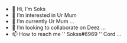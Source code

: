 - 👋 Hi, I’m Soks
- 👀 I’m interested in Ur Mum
- 🌱 I’m currently Ur Mum ...
- 💞️ I’m looking to collaborate on Deez ...
- 📫 How to reach me '' Sokss#6969 '' Cord ...

<!---
Sokss69/Sokss69 is a ✨ special ✨ repository because its `README.md` (this file) appears on your GitHub profile.
You can click the Preview link to take a look at your changes.
--->
